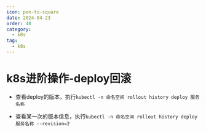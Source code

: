 ```yaml
---
icon: pen-to-square
date: 2024-04-23
order: 40
category:
  - k8s
tag:
  - k8s
---
```

#  k8s进阶操作-deploy回滚

- 查看deploy的版本，执行`kubectl -n 命名空间 rollout history deploy 服务名称`

- 查看某一次的版本信息，执行`kubectl -n 命名空间 rollout history deploy 服务名称 --revision=2 `


